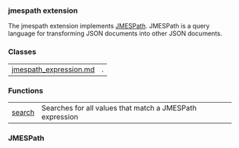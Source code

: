 ### jmespath extension

The jmespath extension implements [JMESPath](https://jmespath.org/). JMESPath is a query language 
for transforming JSON documents into other JSON documents.

### Classes
<table border="0">
  <tr>
    <td><a href="jmespath_expression.md">jmespath_expression.md</a></td>
    <td>.</td> 
  </tr>
</table>

### Functions

<table border="0">
  <tr>
    <td><a href="search.md">search</a></td>
    <td>Searches for all values that match a JMESPath expression</td> 
  </tr>
</table>
    
### JMESPath


